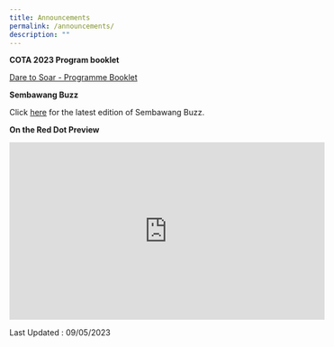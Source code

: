 ```yaml
---
title: Announcements
permalink: /announcements/
description: ""
---
```

**COTA 2023 Program booklet** 

[Dare to Soar - Programme Booklet](/files/dare-to-soar%20-%20programme%20booklet%20(final).pdf)


**Sembawang Buzz**

Click [here](https://sites.google.com/moe.edu.sg/sbps-buzz/home) for the latest edition of Sembawang Buzz.

**On the Red Dot Preview**

<iframe width="560" height="315" src="https://www.youtube.com/embed/uT1NE5ru3U4" title="YouTube video player" frameborder="0" allow="accelerometer; autoplay; clipboard-write; encrypted-media; gyroscope; picture-in-picture; web-share" allowfullscreen=""></iframe>

Last Updated : 09/05/2023